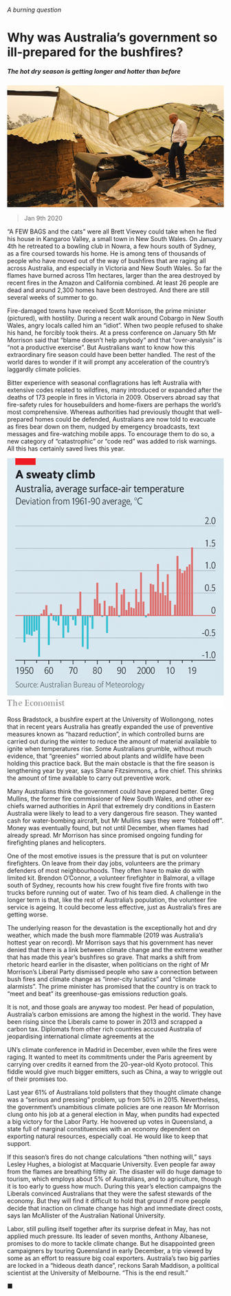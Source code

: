 ###### A burning question

# Why was Australia’s government so ill-prepared for the bushfires? 

##### The hot dry season is getting longer and hotter than before 

![image](images/20200111_ASP001_0.jpg) 

> Jan 9th 2020 

“A FEW BAGS and the cats” were all Brett Viewey could take when he fled his house in Kangaroo Valley, a small town in New South Wales. On January 4th he retreated to a bowling club in Nowra, a few hours south of Sydney, as a fire coursed towards his home. He is among tens of thousands of people who have moved out of the way of bushfires that are raging all across Australia, and especially in Victoria and New South Wales. So far the flames have burned across 11m hectares, larger than the area destroyed by recent fires in the Amazon and California combined. At least 26 people are dead and around 2,300 homes have been destroyed. And there are still several weeks of summer to go. 

Fire-damaged towns have received Scott Morrison, the prime minister (pictured), with hostility. During a recent walk around Cobargo in New South Wales, angry locals called him an “idiot”. When two people refused to shake his hand, he forcibly took theirs. At a press conference on January 5th Mr Morrison said that “blame doesn’t help anybody” and that “over-analysis” is “not a productive exercise”. But Australians want to know how this extraordinary fire season could have been better handled. The rest of the world dares to wonder if it will prompt any acceleration of the country’s laggardly climate policies. 

Bitter experience with seasonal conflagrations has left Australia with extensive codes related to wildfires, many introduced or expanded after the deaths of 173 people in fires in Victoria in 2009. Observers abroad say that fire-safety rules for housebuilders and home-fixers are perhaps the world’s most comprehensive. Whereas authorities had previously thought that well-prepared homes could be defended, Australians are now told to evacuate as fires bear down on them, nudged by emergency broadcasts, text messages and fire-watching mobile apps. To encourage them to do so, a new category of “catastrophic” or “code red” was added to risk warnings. All this has certainly saved lives this year. 

![image](images/20200111_ASC003.png) 

Ross Bradstock, a bushfire expert at the University of Wollongong, notes that in recent years Australia has greatly expanded the use of preventive measures known as “hazard reduction”, in which controlled burns are carried out during the winter to reduce the amount of material available to ignite when temperatures rise. Some Australians grumble, without much evidence, that “greenies” worried about plants and wildlife have been holding this practice back. But the main obstacle is that the fire season is lengthening year by year, says Shane Fitzsimmons, a fire chief. This shrinks the amount of time available to carry out preventive work. 

Many Australians think the government could have prepared better. Greg Mullins, the former fire commissioner of New South Wales, and other ex-chiefs warned authorities in April that extremely dry conditions in Eastern Australia were likely to lead to a very dangerous fire season. They wanted cash for water-bombing aircraft, but Mr Mullins says they were “fobbed off”. Money was eventually found, but not until December, when flames had already spread. Mr Morrison has since promised ongoing funding for firefighting planes and helicopters. 

One of the most emotive issues is the pressure that is put on volunteer firefighters. On leave from their day jobs, volunteers are the primary defenders of most neighbourhoods. They often have to make do with limited kit. Brendon O’Connor, a volunteer firefighter in Balmoral, a village south of Sydney, recounts how his crew fought five fire fronts with two trucks before running out of water. Two of his team died. A challenge in the longer term is that, like the rest of Australia’s population, the volunteer fire service is ageing. It could become less effective, just as Australia’s fires are getting worse. 

The underlying reason for the devastation is the exceptionally hot and dry weather, which made the bush more flammable (2019 was Australia’s hottest year on record). Mr Morrison says that his government has never denied that there is a link between climate change and the extreme weather that has made this year’s bushfires so grave. That marks a shift from rhetoric heard earlier in the disaster, when politicians on the right of Mr Morrison’s Liberal Party dismissed people who saw a connection between bush fires and climate change as “inner-city lunatics” and “climate alarmists”. The prime minister has promised that the country is on track to “meet and beat” its greenhouse-gas emissions reduction goals. 

It is not, and those goals are anyway too modest. Per head of population, Australia’s carbon emissions are among the highest in the world. They have been rising since the Liberals came to power in 2013 and scrapped a carbon tax. Diplomats from other rich countries accused Australia of jeopardising international climate agreements at the  

UN’s climate conference in Madrid in December, even while the fires were raging. It wanted to meet its commitments under the Paris agreement by carrying over credits it earned from the 20-year-old Kyoto protocol. This fiddle would give much bigger emitters, such as China, a way to wriggle out of their promises too. 

Last year 61% of Australians told pollsters that they thought climate change was a “serious and pressing” problem, up from 50% in 2015. Nevertheless, the government’s unambitious climate policies are one reason Mr Morrison clung onto his job at a general election in May, when pundits had expected a big victory for the Labor Party. He hoovered up votes in Queensland, a state full of marginal constituencies with an economy dependent on exporting natural resources, especially coal. He would like to keep that support. 

If this season’s fires do not change calculations “then nothing will,” says Lesley Hughes, a biologist at Macquarie University. Even people far away from the flames are breathing filthy air. The disaster will do huge damage to tourism, which employs about 5% of Australians, and to agriculture, though it is too early to guess how much. During this year’s election campaigns the Liberals convinced Australians that they were the safest stewards of the economy. But they will find it difficult to hold that ground if more people decide that inaction on climate change has high and immediate direct costs, says Ian McAllister of the Australian National University. 

Labor, still pulling itself together after its surprise defeat in May, has not applied much pressure. Its leader of seven months, Anthony Albanese, promises to do more to tackle climate change. But he disappointed green campaigners by touring Queensland in early December, a trip viewed by some as an effort to reassure big coal exporters. Australia’s two big parties are locked in a “hideous death dance”, reckons Sarah Maddison, a political scientist at the University of Melbourne. “This is the end result.” 

■